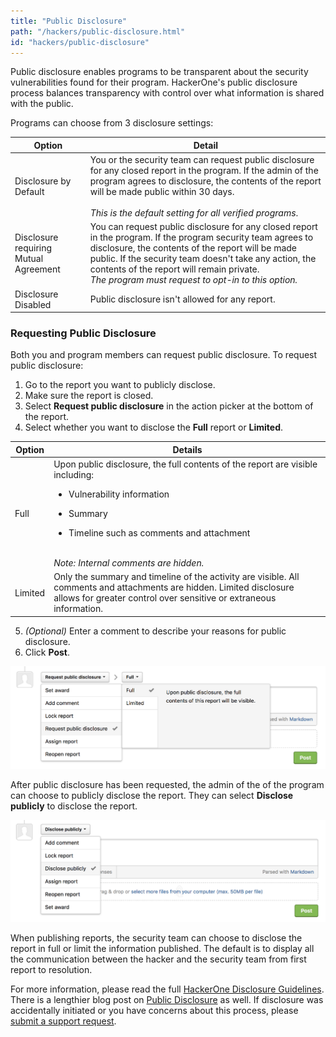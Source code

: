 ```yaml
---
title: "Public Disclosure"
path: "/hackers/public-disclosure.html"
id: "hackers/public-disclosure"
---
```


Public disclosure enables programs to be transparent about the security vulnerabilities found for their program. HackerOne's public disclosure process balances transparency with control over what information is shared with the public.  

Programs can choose from 3 disclosure settings:

Option | Detail
------ | -------
Disclosure by Default | You or the security team can request public disclosure for any closed report in the program. If the admin of the program agrees to disclosure, the contents of the report will be made public within 30 days.<br> <br>*This is the default setting for all verified programs*.
Disclosure requiring Mutual Agreement | You can request public disclosure for any closed report in the program. If the program security team agrees to disclosure, the contents of the report will be made public. If the security team doesn't take any action, the contents of the report will remain private. <br>*The program must request to opt-in to this option.*
Disclosure Disabled | Public disclosure isn't allowed for any report.

### Requesting Public Disclosure
Both you and program members can request public disclosure. To request public disclosure:
1) Go to the report you want to publicly disclose.
2) Make sure the report is closed.
3) Select **Request public disclosure** in the action picker at the bottom of the report.
4) Select whether you want to disclose the **Full** report or **Limited**.

Option | Details
------ | -------
Full | Upon public disclosure, the full contents of the report are visible including:<ul><li>Vulnerability information</li></ul><ul><li>Summary</li></ul><ul><li>Timeline such as comments and attachment</li></ul><br>*Note: Internal comments are hidden.*  
Limited | Only the summary and timeline of the activity are visible. All comments and attachments are hidden. Limited disclosure allows for greater control over sensitive or extraneous information.

5) *(Optional)* Enter a comment to describe your reasons for public disclosure.
6) Click **Post**.    

![public-disclosure-2](./images/public-disclosure-2.png)

After public disclosure has been requested, the admin of the of the program can choose to publicly disclose the report. They can select **Disclose publicly** to disclose the report.

![public-disclosure-3](./images/public-disclosure-3.png)

When publishing reports, the security team can choose to disclose the report in full or limit the information published. The default is to display all the communication between the hacker and the security team from first report to resolution. 

For more information, please read the full [HackerOne Disclosure Guidelines](https://hackerone.com/disclosure-guidelines).  There is a lengthier blog post on [Public Disclosure](https://www.hackerone.com/blog/public-disclosure-on-hackerone?utm_source=h1&utm_medium=help&utm_campaign=hdpdw) as well.  If disclosure was accidentally initiated or you have concerns about this process, please [submit a support request](https://support.hackerone.com/hc/en-us/requests/new).
